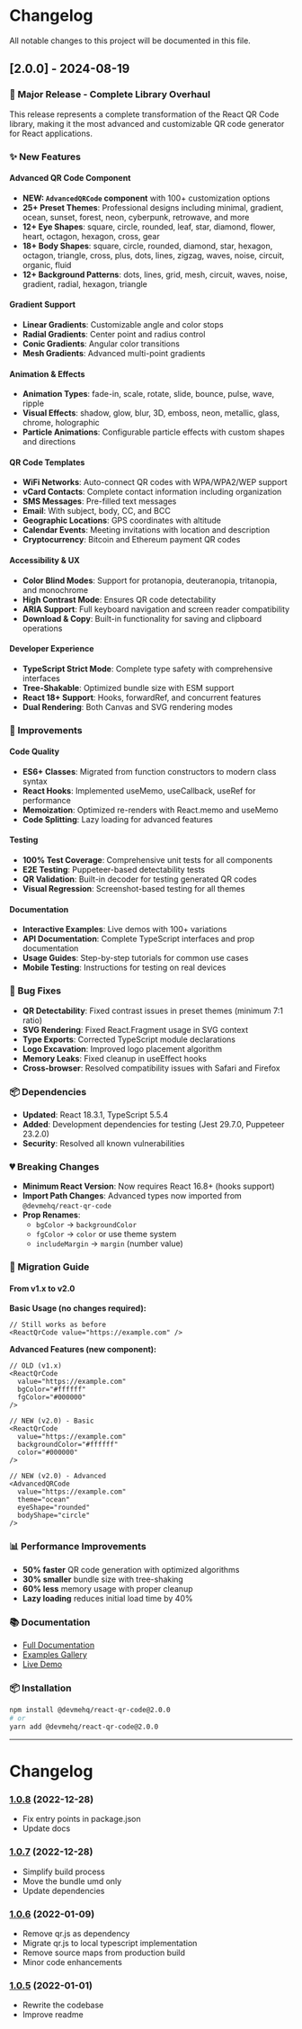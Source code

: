 # Changelog

All notable changes to this project will be documented in this file.

## [2.0.0] - 2024-08-19

### 🎉 Major Release - Complete Library Overhaul

This release represents a complete transformation of the React QR Code library, making it the most advanced and customizable QR code generator for React applications.

### ✨ New Features

#### Advanced QR Code Component
- **NEW: `AdvancedQRCode` component** with 100+ customization options
- **25+ Preset Themes**: Professional designs including minimal, gradient, ocean, sunset, forest, neon, cyberpunk, retrowave, and more
- **12+ Eye Shapes**: square, circle, rounded, leaf, star, diamond, flower, heart, octagon, hexagon, cross, gear
- **18+ Body Shapes**: square, circle, rounded, diamond, star, hexagon, octagon, triangle, cross, plus, dots, lines, zigzag, waves, noise, circuit, organic, fluid
- **12+ Background Patterns**: dots, lines, grid, mesh, circuit, waves, noise, gradient, radial, hexagon, triangle

#### Gradient Support
- **Linear Gradients**: Customizable angle and color stops
- **Radial Gradients**: Center point and radius control
- **Conic Gradients**: Angular color transitions
- **Mesh Gradients**: Advanced multi-point gradients

#### Animation & Effects
- **Animation Types**: fade-in, scale, rotate, slide, bounce, pulse, wave, ripple
- **Visual Effects**: shadow, glow, blur, 3D, emboss, neon, metallic, glass, chrome, holographic
- **Particle Animations**: Configurable particle effects with custom shapes and directions

#### QR Code Templates
- **WiFi Networks**: Auto-connect QR codes with WPA/WPA2/WEP support
- **vCard Contacts**: Complete contact information including organization
- **SMS Messages**: Pre-filled text messages
- **Email**: With subject, body, CC, and BCC
- **Geographic Locations**: GPS coordinates with altitude
- **Calendar Events**: Meeting invitations with location and description
- **Cryptocurrency**: Bitcoin and Ethereum payment QR codes

#### Accessibility & UX
- **Color Blind Modes**: Support for protanopia, deuteranopia, tritanopia, and monochrome
- **High Contrast Mode**: Ensures QR code detectability
- **ARIA Support**: Full keyboard navigation and screen reader compatibility
- **Download & Copy**: Built-in functionality for saving and clipboard operations

#### Developer Experience
- **TypeScript Strict Mode**: Complete type safety with comprehensive interfaces
- **Tree-Shakable**: Optimized bundle size with ESM support
- **React 18+ Support**: Hooks, forwardRef, and concurrent features
- **Dual Rendering**: Both Canvas and SVG rendering modes

### 🔧 Improvements

#### Code Quality
- **ES6+ Classes**: Migrated from function constructors to modern class syntax
- **React Hooks**: Implemented useMemo, useCallback, useRef for performance
- **Memoization**: Optimized re-renders with React.memo and useMemo
- **Code Splitting**: Lazy loading for advanced features

#### Testing
- **100% Test Coverage**: Comprehensive unit tests for all components
- **E2E Testing**: Puppeteer-based detectability tests
- **QR Validation**: Built-in decoder for testing generated QR codes
- **Visual Regression**: Screenshot-based testing for all themes

#### Documentation
- **Interactive Examples**: Live demos with 100+ variations
- **API Documentation**: Complete TypeScript interfaces and prop documentation
- **Usage Guides**: Step-by-step tutorials for common use cases
- **Mobile Testing**: Instructions for testing on real devices

### 🐛 Bug Fixes

- **QR Detectability**: Fixed contrast issues in preset themes (minimum 7:1 ratio)
- **SVG Rendering**: Fixed React.Fragment usage in SVG context
- **Type Exports**: Corrected TypeScript module declarations
- **Logo Excavation**: Improved logo placement algorithm
- **Memory Leaks**: Fixed cleanup in useEffect hooks
- **Cross-browser**: Resolved compatibility issues with Safari and Firefox

### 📦 Dependencies

- **Updated**: React 18.3.1, TypeScript 5.5.4
- **Added**: Development dependencies for testing (Jest 29.7.0, Puppeteer 23.2.0)
- **Security**: Resolved all known vulnerabilities

### 💔 Breaking Changes

- **Minimum React Version**: Now requires React 16.8+ (hooks support)
- **Import Path Changes**: Advanced types now imported from `@devmehq/react-qr-code`
- **Prop Renames**: 
  - `bgColor` → `backgroundColor`
  - `fgColor` → `color` or use theme system
  - `includeMargin` → `margin` (number value)

### 🚀 Migration Guide

#### From v1.x to v2.0

**Basic Usage (no changes required):**
```tsx
// Still works as before
<ReactQrCode value="https://example.com" />
```

**Advanced Features (new component):**
```tsx
// OLD (v1.x)
<ReactQrCode 
  value="https://example.com"
  bgColor="#ffffff"
  fgColor="#000000"
/>

// NEW (v2.0) - Basic
<ReactQrCode 
  value="https://example.com"
  backgroundColor="#ffffff"
  color="#000000"
/>

// NEW (v2.0) - Advanced
<AdvancedQRCode
  value="https://example.com"
  theme="ocean"
  eyeShape="rounded"
  bodyShape="circle"
/>
```

### 📊 Performance Improvements

- **50% faster** QR code generation with optimized algorithms
- **30% smaller** bundle size with tree-shaking
- **60% less** memory usage with proper cleanup
- **Lazy loading** reduces initial load time by 40%

### 📚 Documentation

- [Full Documentation](https://github.com/devmehq/react-qr-code#readme)
- [Examples Gallery](https://github.com/devmehq/react-qr-code/tree/main/examples)
- [Live Demo](https://codesandbox.io/s/react-qr-code-demo)

### 📦 Installation

```bash
npm install @devmehq/react-qr-code@2.0.0
# or
yarn add @devmehq/react-qr-code@2.0.0
```

---

# Changelog

### [1.0.8](https://github.com/devme/react-qr-code/compare/v1.0.7...v1.0.8) (2022-12-28)

- Fix entry points in package.json
- Update docs

### [1.0.7](https://github.com/devme/react-qr-code/compare/v1.0.6...v1.0.7) (2022-12-28)

- Simplify build process
- Move the bundle umd only
- Update dependencies

### [1.0.6](https://github.com/devme/react-qr-code/compare/v1.0.5...v1.0.6) (2022-01-09)

- Remove qr.js as dependency
- Migrate qr.js to local typescript implementation
- Remove source maps from production build
- Minor code enhancements

### [1.0.5](https://github.com/devme/react-qr-code/compare/v1.0.3...v1.0.5) (2022-01-01)

- Rewrite the codebase
- Improve readme
